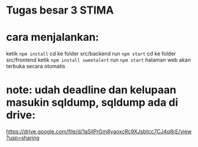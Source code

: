 # Tugas besar 3 STIMA


# cara menjalankan:
ketik `npm install`
cd ke folder src/backend
run `npm start`
cd ke folder src/frontend
ketik `npm install sweetalert`
run `npm start`
halaman web akan terbuka secara otomatis



# note: udah deadline dan kelupaan masukin sqldump, sqldump ada di drive:
https://drive.google.com/file/d/1aSjlPrGm8yaoxcRc9XJsbtcc7CJ4q8rE/view?usp=sharing
